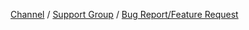 [Channel](https://t.me/SlamMirrorUpdates) / [Support Group](https://t.me/SlamSupport) / [Bug Report/Feature Request](https://t.me/SlamBugReport)